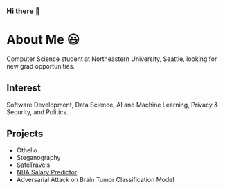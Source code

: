 ### Hi there 👋

<!--
**randymramli/randymramli** is a ✨ _special_ ✨ repository because its `README.md` (this file) appears on your GitHub profile.

Here are some ideas to get you started:

- 🔭 I’m currently working on ...
- 🌱 I’m currently learning ...
- 👯 I’m looking to collaborate on ...
- 🤔 I’m looking for help with ...
- 💬 Ask me about ...
- 📫 How to reach me: ...
- 😄 Pronouns: ...
- ⚡ Fun fact: ...
-->

# About Me 😃

Computer Science student at Northeastern University, Seattle, looking for new grad opportunities.

## Interest

Software Development, Data Science, AI and Machine Learning, Privacy & Security, and Politics.

## Projects

- Othello
- Steganography
- SafeTravels
- [NBA Salary Predictor](https://nba.inovagenetica.com/)
- Adversarial Attack on Brain Tumor Classification Model
